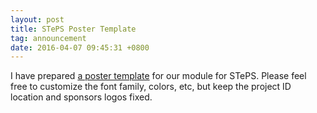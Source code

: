 ```yaml
---
layout: post
title: STePS Poster Template
tag: announcement
date: 2016-04-07 09:45:31 +0800
---
```


I have prepared [a poster template](steps-poster-template.ppt) for our module for STePS. Please feel free to customize the font family, colors, etc, but keep the project ID location and sponsors logos fixed.

